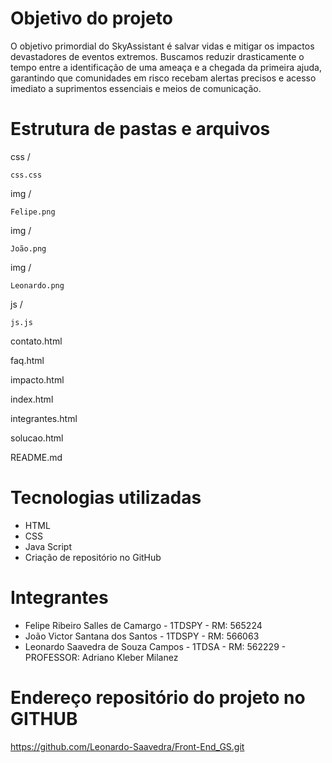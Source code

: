 # Objetivo do projeto

O objetivo primordial do SkyAssistant é salvar vidas e mitigar os impactos devastadores de eventos extremos. 
Buscamos reduzir drasticamente o tempo entre a identificação de uma ameaça e a chegada da primeira ajuda, 
garantindo que comunidades em risco recebam alertas precisos e acesso imediato a suprimentos essenciais e 
meios de comunicação. 

# Estrutura de pastas e arquivos
css /
   
    css.css

img / 

    Felipe.png

img /

    João.png

img /

    Leonardo.png

js /

    js.js

contato.html

faq.html

impacto.html

index.html

integrantes.html

solucao.html

README.md

# Tecnologias utilizadas
- HTML
- CSS
- Java Script
- Criação de repositório no GitHub
 
# Integrantes
- Felipe Ribeiro Salles de Camargo  - 1TDSPY - RM: 565224
- João Victor Santana dos Santos    - 1TDSPY - RM: 566063
- Leonardo Saavedra de Souza Campos - 1TDSA  - RM: 562229 - PROFESSOR: Adriano Kleber Milanez


# Endereço repositório do projeto no GITHUB
https://github.com/Leonardo-Saavedra/Front-End_GS.git
